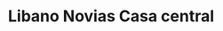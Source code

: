 ---
title: "Libano Novias Casa central"
url: /asuncion/libano-novias-casa-central/
shop: Kleidung
---